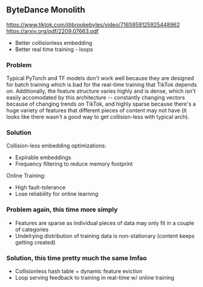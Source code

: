 ## ByteDance Monolith

https://www.tiktok.com/@brookebytes/video/7165959125925448962
https://arxiv.org/pdf/2209.07663.pdf

- Better collisionless embedding
- Better real time training - loops

### Problem

Typical PyTorch and TF models don't work well because they are designed for batch training which is bad for the real-time training that TikTok depends on. Additionally, the feature structure varies highly and is dense, which isn't easily accomodated by this architecture -- constantly changing vectors because of changing trends on TikTok, and highly sparse because there's a huge variety of features that different pieces of content may not have (it looks like there wasn't a good way to get collision-less with typical arch).

### Solution

Collision-less embedding optimizations:
- Expirable embeddings
- Frequency filtering to reduce memory footprint

Online Training:
- High fault-tolerance
- Lose reliability for online learning

### Problem again, this time more simply

- Features are sparse as individual pieces of data may only fit in a couple of categories
- Undelrying distribution of training data is non-stationary (content keeps getting created)

### Solution, this time pretty much the same lmfao

- Collisionless hash table + dynamic feature eviction
- Loop serving feedback to training in real-time w/ online training

